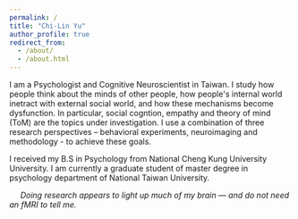 ```yaml
---
permalink: /
title: "Chi-Lin Yu"
author_profile: true
redirect_from: 
  - /about/
  - /about.html
---
```


I am a Psychologist and Cognitive Neuroscientist in Taiwan. I study how people  think about the minds of other people, how people's internal world inetract with external social world, and how these mechanisms become dysfunction. In particular, social cogntion, empathy and theory of mind (ToM) are the topics under investigation. I use a combination of three research perspectives – behavioral experiments, neuroimaging and methodology - to achieve these goals. 

I received my B.S in Psychology from National Cheng Kung University University. I am currently a graduate student of master degree in psychology department of National Taiwan University.

&nbsp;&nbsp;&nbsp;&nbsp;&nbsp;*Doing research appears to light up much of my brain — and do not need an fMRI to tell me.*